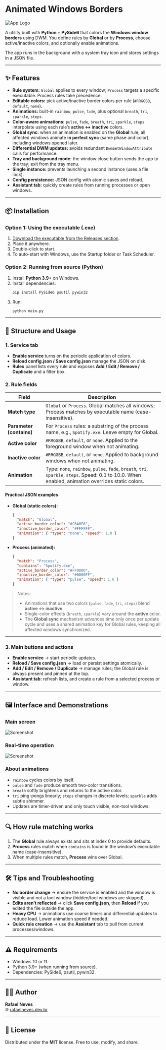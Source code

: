 # Animated Windows Borders

![App Logo](docs/icon.png)

A utility built with **Python + PySide6** that colors the **Windows window borders** using DWM.
You define rules by **Global** or by **Process**, choose active/inactive colors, and optionally enable animations.

The app runs in the background with a system tray icon and stores settings in a JSON file.

---

## ✨ Features

- **Rule system:** `Global` applies to every window; `Process` targets a specific executable. Process rules take precedence.
- **Editable colors:** pick active/inactive border colors per rule (`#RRGGBB`, `default`, `none`).
- **Animations:** built-in `rainbow`, `pulse`, `fade`, plus optional `breath`, `tri`, `sparkle`, `steps`.
- **Color-aware animations:** `pulse`, `fade`, `breath`, `tri`, `sparkle`, `steps` interpolate using each rule’s **active ↔ inactive** colors.
- **Global sync:** when an animation is enabled on the **Global** rule, all affected windows animate **in perfect sync** (same phase and color), including windows opened later.
- **Differential DWM updates:** avoids redundant `DwmSetWindowAttribute` calls for performance.
- **Tray and background mode:** the window close button sends the app to the tray; exit from the tray menu.
- **Single instance:** prevents launching a second instance (uses a file lock).
- **Config persistence:** JSON config with atomic saves and reload.
- **Assistant tab:** quickly create rules from running processes or open windows.

---

## 📦 Installation

### Option 1: Using the executable (.exe)

1. [Download the executable from the Releases section](https://github.com/jrcn1991/app_animated_window_borders/releases/latest).
2. Place it anywhere.
3. Double-click to start.
4. To auto-start with Windows, use the Startup folder or Task Scheduler.

### Option 2: Running from source (Python)

1. Install **Python 3.9+** on Windows.
2. Install dependencies:
   ```bash
   pip install PySide6 psutil pywin32
   ```
3. Run:
   ```bash
   python main.py
   ```

---

## 🚀 Structure and Usage

### 1. Service tab
- **Enable service** turns on the periodic application of colors.
- **Reload config.json / Save config.json** manage the JSON on disk.
- **Rules** panel lists every rule and exposes **Add / Edit / Remove / Duplicate** and a filter box.

### 2. Rule fields

| Field | Description |
|---|---|
| **Match type** | `Global` or `Process`. Global matches all windows; Process matches by executable name (case-insensitive). |
| **Parameter (contains)** | For `Process` rules: a substring of the process name, e.g., `Spotify.exe`. Leave empty for Global. |
| **Active color** | `#RRGGBB`, `default`, or `none`. Applied to the foreground window when not animating. |
| **Inactive color** | `#RRGGBB`, `default`, or `none`. Applied to background windows when not animating. |
| **Animation** | Type: `none`, `rainbow`, `pulse`, `fade`, `breath`, `tri`, `sparkle`, `steps`. Speed: 0.1 to 10.0. When enabled, animation overrides static colors. |

#### Practical JSON examples

- **Global (static colors):**
  ```json
  {
    "match": "Global",
    "active_border_color": "#C6A0F6",
    "inactive_border_color": "#FFFFFF",
    "animation": { "type": "none", "speed": 1.0 }
  }
  ```
- **Process (animated):**
  ```json
  {
    "match": "Process",
    "contains": "Spotify.exe",
    "active_border_color": "#FF0000",
    "inactive_border_color": "#0000FF",
    "animation": { "type": "pulse", "speed": 1.0 }
  }
  ```

> Notes:
> - Animations that use two colors (`pulse`, `fade`, `tri`, `steps`) blend **active ↔ inactive**.
> - Single-color effects (`breath`, `sparkle`) vary around the **active** color.
> - The **Global sync** mechanism advances time only once per update cycle and uses a shared animation key for Global rules, keeping all affected windows synchronized.

---

### 3. Main buttons and actions
- **Enable service** → start periodic updates.
- **Reload / Save config.json** → load or persist settings atomically.
- **Add / Edit / Remove / Duplicate** → manage rules; the Global rule is always present and pinned at the top.
- **Assistant tab:** refresh lists, and create a rule from a selected process or window.

---

## 🖼️ Interface and Demonstrations

### Main screen
![Screenshot](docs/tela.png)  

### Real-time operation
![Screenshot](docs/final.gif)  

### About animations
- `rainbow` cycles colors by itself.
- `pulse` and `fade` produce smooth two-color transitions.
- `breath` softly brightens and returns to the active color.
- `tri` ping-pongs linearly; `steps` changes in discrete levels; `sparkle` adds subtle shimmer.
- Updates are timer-driven and only touch visible, non-tool windows.

---

## 🔍 How rule matching works

1. The **Global** rule always exists and sits at index 0 to provide defaults.
2. **Process** rules match when `contains` is found in the window’s executable name (case-insensitive).
3. When multiple rules match, **Process** wins over Global.

---

## 🛠️ Tips and Troubleshooting

- **No border change** → ensure the service is enabled and the window is visible and not a tool window (hidden/tool windows are skipped).
- **Edits aren’t reflected** → click **Save config.json**, then **Reload** if you edited the file outside the app.
- **Heavy CPU** → animations use coarse timers and differential updates to reduce load. Lower animation speed if needed.
- **Quick rule creation** → use the **Assistant** tab to pull from current processes/windows.

---

## ⚠️ Requirements

- Windows 10 or 11.
- Python 3.9+ (when running from source).
- Dependencies: PySide6, psutil, pywin32.

---

## 👨‍💻 Author

**Rafael Neves**  
🌐 [rafaelneves.dev.br](https://rafaelneves.dev.br)  


---

## 📜 License

Distributed under the **MIT** license.
Free to use, modify, and share.
